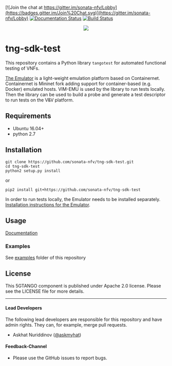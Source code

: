 [![Join the chat at https://gitter.im/sonata-nfv/Lobby](https://badges.gitter.im/Join%20Chat.svg)](https://gitter.im/sonata-nfv/Lobby)
[![Documentation Status](https://readthedocs.org/projects/tng-sdk-test/badge/?version=latest)](https://tng-sdk-test.readthedocs.io/en/latest/?badge=latest)
[![Build Status](https://jenkins.sonata-nfv.eu/buildStatus/icon?job=tng-sdk-test-pipeline/master)](https://jenkins.sonata-nfv.eu/job/tng-sdk-test-pipeline/job/master/)

<p align="center"><img src="https://github.com/sonata-nfv/tng-api-gtw/wiki/images/sonata-5gtango-logo-500px.png" /></p>

# tng-sdk-test

This repository contains a Python library `tangotest` for automated functional testing of VNFs.

[The Emulator](https://osm.etsi.org/wikipub/index.php/VIM_emulator) is a light-weight emulation platform based on Containernet. Containernet is Mininet fork adding support for container-based (e.g. Docker) emulated hosts.
VIM-EMU is used by the library to run tests locally.
Then the library can be used to build a probe and generate a test descriptor to run tests on the V&V platform.

## Requirements

- Ubuntu 16.04+
- python 2.7

## Installation

```
git clone https://github.com/sonata-nfv/tng-sdk-test.git
cd tng-sdk-test
python2 setup.py install
```

or

```
pip2 install git+https://github.com/sonata-nfv/tng-sdk-test
```

In order to run tests locally, the Emulator needs to be installed separately.
[Installation instructions for the Emulator](https://osm.etsi.org/wikipub/index.php/VIM_emulator).

## Usage

[Documentation](https://tng-sdk-test.readthedocs.io/en/latest/index.html)


### Examples
See [examples](https://github.com/sonata-nfv/tng-sdk-test/tree/master/examples) folder of this repository


## License

This 5GTANGO component is published under Apache 2.0 license. Please see the LICENSE file for more details.

---
#### Lead Developers

The following lead developers are responsible for this repository and have admin rights. They can, for example, merge pull requests.

- Askhat Nuriddinov ([@askmyhat](https://github.com/askmyhat))

#### Feedback-Channel

* Please use the GitHub issues to report bugs.


